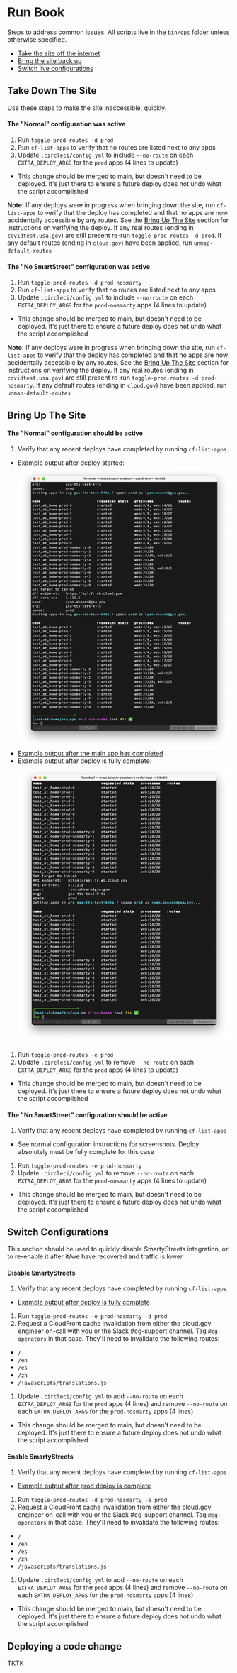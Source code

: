 Run Book
========

Steps to address common issues. All scripts live in the `bin/ops` folder unless otherwise specified.

* [Take the site off the internet](#take-down-the-site)
* [Bring the site back up](#bring-up-the-site)
* [Switch live configurations](#switch-configurations)

## <a name="take-down-the-site"></a> Take Down The Site

Use these steps to make the site inaccessible, quickly.

#### The "Normal" configuration was active

1. Run `toggle-prod-routes -d prod`
1. Run `cf-list-apps` to verify that no routes are listed next to any apps
1. Update `.circleci/config.yml` to include `--no-route` on each `EXTRA_DEPLOY_ARGS` for the `prod` apps (4 lines to update)
  * This change should be merged to main, but doesn't need to be deployed. It's just there to ensure a future deploy does not undo what the script accomplished

**Note:** If any deploys were in progress when bringing down the site, run `cf-list-apps` to verify that the deploy has completed and that no apps are now accidentally accessible by any routes. See the [Bring Up The Site](#bring-up-the-site) section for instructions on verifying the deploy. If any real routes (ending in `covidtest.usa.gov`) are still present re-run `toggle-prod-routes -d prod`. If any default routes (ending in `cloud.gov`) have been applied, run `unmap-default-routes`

#### The "No SmartStreet" configuration was active

1. Run `toggle-prod-routes -d prod-nosmarty`
1. Run `cf-list-apps` to verify that no routes are listed next to any apps
1. Update `.circleci/config.yml` to include `--no-route` on each `EXTRA_DEPLOY_ARGS` for the `prod-nosmarty` apps (4 lines to update)
  * This change should be merged to main, but doesn't need to be deployed. It's just there to ensure a future deploy does not undo what the script accomplished

**Note:** If any deploys were in progress when bringing down the site, run `cf-list-apps` to verify that the deploy has completed and that no apps are now accidentally accessible by any routes. See the [Bring Up The Site](#bring-up-the-site) section for instructions on verifying the deploy. If any real routes (ending in `covidtest.usa.gov`) are still present re-run `toggle-prod-routes -d prod-nosmarty`. If any default routes (ending in `cloud.gov`) have been applied, run `unmap-default-routes`

## <a name="bring-up-the-site"></a> Bring Up The Site

#### The "Normal" configuration should be active

1. Verify that any recent deploys have completed by running `cf-list-apps`
  * Example output after deploy started: ![deploy started](./screenshots/deploy_started.png)
  * [Example output after the main app has completed](./screenshots/mid_deploy.png)
  * Example output after deploy is fully complete: ![deploy complete](./screenshots/deploy_complete.png)
1. Run `toggle-prod-routes -e prod`
1. Update `.circleci/config.yml` to remove `--no-route` on each `EXTRA_DEPLOY_ARGS` for the `prod` apps (4 lines to update)
  * This change should be merged to main, but doesn't need to be deployed. It's just there to ensure a future deploy does not undo what the script accomplished

#### The "No SmartStreet" configuration should be active

1. Verify that any recent deploys have completed by running `cf-list-apps`
  * See normal configuration instructions for screenshots. Deploy absolutely must be fully complete for this case
1. Run `toggle-prod-routes -e prod-nosmarty`
1. Update `.circleci/config.yml` to remove `--no-route` on each `EXTRA_DEPLOY_ARGS` for the `prod-nosmarty` apps (4 lines to update)
  * This change should be merged to main, but doesn't need to be deployed. It's just there to ensure a future deploy does not undo what the script accomplished

## <a name="switch-configurations"></a> Switch Configurations

This section should be used to quickly disable SmartyStreets integration, or to re-enable it after it/we have recovered and traffic is lower

#### Disable SmartyStreets

1. Verify that any recent deploys have completed by running `cf-list-apps`
  * [Example output after deploy is fully complete](./screenshots/deploy_complete.png)
1. Run `toggle-prod-routes -e prod-nosmarty -d prod`
1. Request a CloudFront cache invalidation from either the cloud.gov engineer on-call with you or the Slack #cg-support channel. Tag `@cg-operators` in that case. They'll need to invalidate the following routes:
  * `/`
  * `/en`
  * `/es`
  * `/zh`
  * `/javascripts/translations.js`
1. Update `.circleci/config.yml` to add `--no-route` on each `EXTRA_DEPLOY_ARGS` for the `prod` apps (4 lines) and  remove `--no-route` on each `EXTRA_DEPLOY_ARGS` for the `prod-nosmarty` apps (4 lines)
  * This change should be merged to main, but doesn't need to be deployed. It's just there to ensure a future deploy does not undo what the script accomplished

#### Enable SmartyStreets

1. Verify that any recent deploys have completed by running `cf-list-apps`
  * [Example output after prod deploy is complete](./screenshots/mid_deploy.png)
1. Run `toggle-prod-routes -d prod-nosmarty -e prod`
1. Request a CloudFront cache invalidation from either the cloud.gov engineer on-call with you or the Slack #cg-support channel. Tag `@cg-operators` in that case. They'll need to invalidate the following routes:
  * `/`
  * `/en`
  * `/es`
  * `/zh`
  * `/javascripts/translations.js`
1. Update `.circleci/config.yml` to add `--no-route` on each `EXTRA_DEPLOY_ARGS` for the `prod` apps (4 lines) and  remove `--no-route` on each `EXTRA_DEPLOY_ARGS` for the `prod-nosmarty` apps (4 lines)
  * This change should be merged to main, but doesn't need to be deployed. It's just there to ensure a future deploy does not undo what the script accomplished

## Deploying a code change

TKTK
